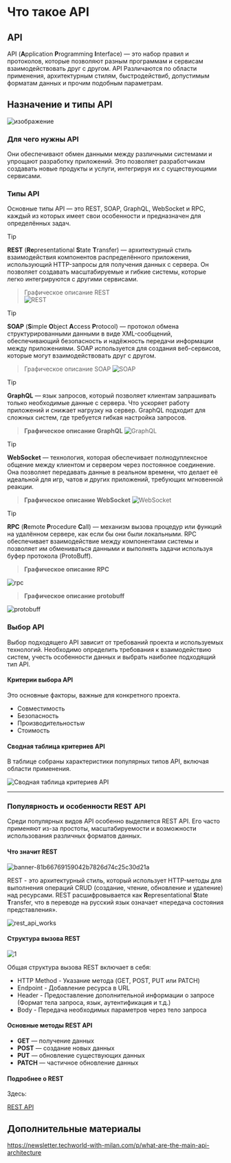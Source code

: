 # Что такое API

## API

API (**A**pplication **P**rogramming **I**nterface) — это набор правил и протоколов, которые позволяют разным программам и сервисам взаимодействовать друг с другом.
API Различаются по области применения, архитектурным стилям, быстродействиб, допустимым форматам данных и прочим подобным параметрам.

## Назначение и типы API

![изображение](https://github.com/user-attachments/assets/30a5e487-1af4-45de-8505-160cb332055d)


### Для чего нужны API

Они обеспечивают обмен данными между различными системами и упрощают разработку приложений. 
Это позволяет разработчикам создавать новые продукты и услуги, интегрируя их с существующими сервисами.

### Типы API

Основные типы API — это REST, SOAP, GraphQL, WebSocket и RPC, каждый из которых имеет свои особенности и предназначен для определённых задач.

> [!TIP]
> **REST** (**Re**presentational **S**tate **T**ransfer) — архитектурный стиль взаимодействия компонентов распределённого приложения, использующий HTTP-запросы для получения данных с сервера. 
    Он позволяет создавать масштабируемые и гибкие системы, которые легко интегрируются с другими сервисами.
    
>Графическое описание REST    
![REST](https://github.com/archdocspec/featuredocumentation/blob/main/general_documentation/assets/RESTdescr.jpg "REST API")

> [!TIP]
> **SOAP** (**S**imple **O**bject **A**ccess **P**rotocol) — протокол обмена структурированными данными в виде XML-сообщений, обеспечивающий безопасность и надёжность передачи информации между приложениями. 
    SOAP используется для создания веб-сервисов, которые могут взаимодействовать друг с другом.
    
>Графическое описание SOAP
![SOAP](https://github.com/archdocspec/featuredocumentation/blob/main/general_documentation/assets/soap.png "SOAP")


> [!TIP]
> **GraphQL** — язык запросов, который позволяет клиентам запрашивать только необходимые данные с сервера. 
    Что ускоряет работу приложений и снижает нагрузку на сервер. 
GraphQL подходит для сложных систем, где требуется гибкая настройка запросов.

>**Графическое описание GraphQL**
![GraphQL](https://github.com/archdocspec/featuredocumentation/blob/main/general_documentation/assets/graphql.png "GraphQL")

> [!TIP]
> **WebSocket** — технология, которая обеспечивает полнодуплексное общение между клиентом и сервером через постоянное соединение. 
Она позволяет передавать данные в реальном времени, что делает её идеальной для игр, чатов и других приложений, требующих мгновенной реакции.

> **Графическое описание WebSocket**
![WebSocket](https://github.com/archdocspec/featuredocumentation/blob/main/general_documentation/assets/http_websocket.png "GraphQL")

> [!TIP]
> **RPC** (**R**emote **P**rocedure **C**all) — механизм вызова процедур или функций на удалённом сервере, как если бы они были локальными. 
RPC обеспечивает взаимодействие между компонентами системы и позволяет им обмениваться данными и выполнять задачи используя буфер протокола (ProtoBuff).

> **Графическое описание RPC**

![rpc](https://github.com/archdocspec/featuredocumentation/blob/main/general_documentation/assets/RPC.jpg "RPC")

>**Графическое описание protobuff**

![protobuff](https://github.com/archdocspec/featuredocumentation/blob/main/general_documentation/assets/protobuff.jpg "protobuff")

### Выбор API

Выбор подходящего API зависит от требований проекта и используемых технологий. 
Необходимо определить требования к взаимодействию систем, учесть особенности данных и выбрать наиболее подходящий тип API.

#### Критерии выбора API

Это основные факторы, важные для конкретного проекта.

* Совместимость
* Безопасность
* Производительностьw
* Стоимость
  
#### Сводная таблица критериев API

В таблице собраны характеристики популярных типов API, включая области применения.

![Сводная таблица критериев API](https://github.com/archdocspec/featuredocumentation/blob/main/general_documentation/assets/main_api_types.jpg "Сводная таблица критериев API")

----

### Популярность и особенности REST API

Среди популярных видов API особенно выделяется REST API. 
Его часто применяют из-за простоты, масштабируемости и возможности использования различных форматов данных.

#### Что значит REST

![banner-81b66769159042b7826d74c25c30d21a](https://github.com/user-attachments/assets/316a14de-a89c-4fd6-8b4f-6052148ceab0)


REST - это архитектурный стиль, который использует HTTP-методы для выполнения операций CRUD (создание, чтение, обновление и удаление) над ресурсами.
REST расшифровывается как **R**epresentational **S**tate **T**ransfer, что в переводе на русский язык означает «передача состояния представления».

![rest_api_works](https://github.com/user-attachments/assets/0036331f-c8fe-4eb3-b8d3-5b0757825896)


#### Структура вызова REST

![1](https://github.com/user-attachments/assets/ad19e5d9-518f-48d8-bf84-1e6bf3898670)


Общая структура вызова REST включает в себя:

* HTTP Method - Указание метода (GET, POST, PUT или PATCH)
* Endpoint - Добавление ресурса в URL
* Header - Предоставление дополнительной информации о запросе (Формат тела запроса, язык, аутентификация и т.д.)
* Body - Передача необходимых параметров через тело запроса



#### Основные методы REST API

* **GET** — получение данных    
* **POST** — создание новых данных    
* **PUT** — обновление существующих данных
* **PATCH** — частичное обновление данных

#### Подробнее о REST

Здесь:

[REST API](https://github.com/archdocspec/featuredocumentation/blob/main/general_documentation/WhatisRESTAPI.md "Что такое REST API")

## Дополнительные материалы

https://newsletter.techworld-with-milan.com/p/what-are-the-main-api-architecture
